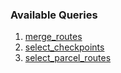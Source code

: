 ### Available Queries
1. [merge_routes](/queries/merge_routes)
2. [select_checkpoints](/queries/select_checkpoints)
3. [select_parcel_routes](/queries/select_parcel_routes)

